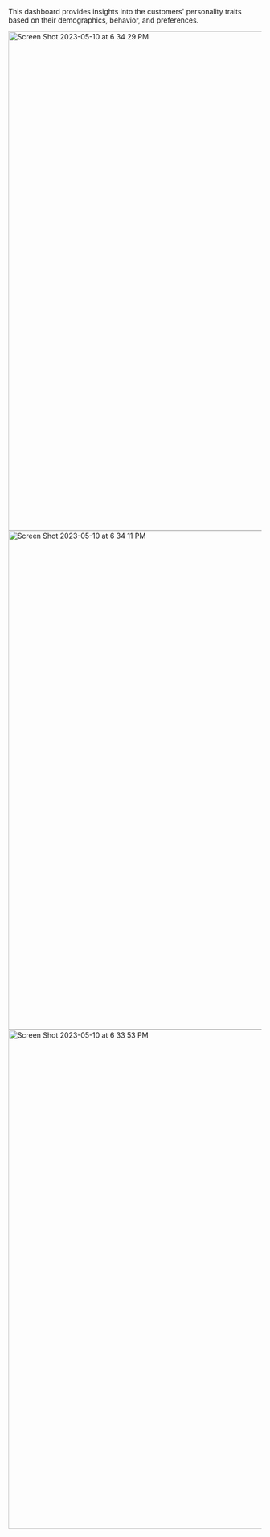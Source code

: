This dashboard provides insights into the customers' personality traits based on their demographics, behavior, and preferences.

<img width="993" alt="Screen Shot 2023-05-10 at 6 34 29 PM" src="https://github.com/rahmaahassan/Customer-Personality-Analysis/assets/61939810/c807d594-148c-460e-9971-fe46fcb97ceb">

<img width="993" alt="Screen Shot 2023-05-10 at 6 34 11 PM" src="https://github.com/rahmaahassan/Customer-Personality-Analysis/assets/61939810/059c8b71-b035-4b86-84f6-65179ebf4237">

<img width="993" alt="Screen Shot 2023-05-10 at 6 33 53 PM" src="https://github.com/rahmaahassan/Customer-Personality-Analysis/assets/61939810/c64f3f48-a106-469e-bd0e-fb2a2d252007">
